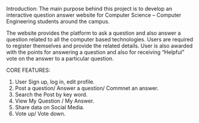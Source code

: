 Introduction:
The main purpose behind this project is to develop an interactive question answer website for Computer Science – Computer Engineering students around the campus.

The website provides the platform to ask a question and also answer a question related to all the computer based technologies. Users are required to register themselves and provide the related details. User is also awarded with the points for answering a question and also for receiving “Helpful” vote on the answer to a particular question. 

CORE FEATURES:
1. User Sign up, log in, edit profile.
2. Post a question/ Answer a question/ Commnet an answer.
3. Search the Post by key word.
4. View My Question / My Answer.
5. Share data on Social Media.
6. Vote up/ Vote down.
